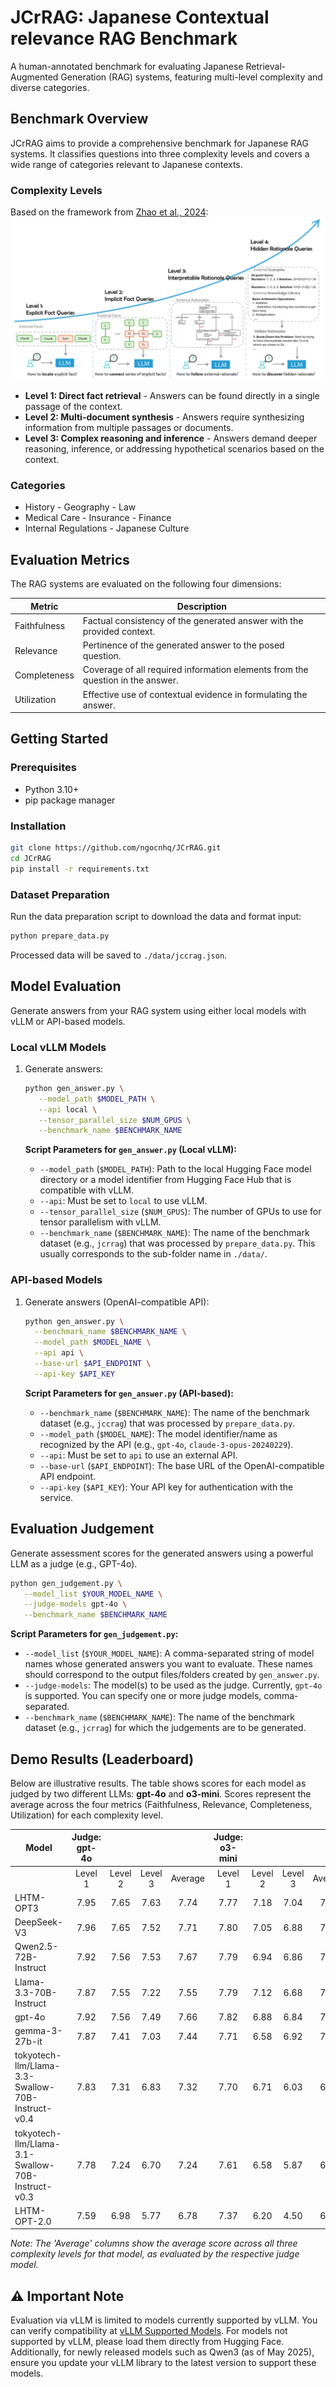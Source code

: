 # JCrRAG: Japanese Contextual relevance RAG Benchmark

A human-annotated benchmark for evaluating Japanese Retrieval-Augmented Generation (RAG) systems, featuring multi-level complexity and diverse categories.

## Benchmark Overview

JCrRAG aims to provide a comprehensive benchmark for Japanese RAG systems. It classifies questions into three complexity levels and covers a wide range of categories relevant to Japanese contexts.

### Complexity Levels

Based on the framework from [Zhao et al., 2024](https://arxiv.org/pdf/2409.14924):
![RAG Complexity Levels](rag-levels.png)

- **Level 1: Direct fact retrieval** - Answers can be found directly in a single passage of the context.
- **Level 2: Multi-document synthesis** - Answers require synthesizing information from multiple passages or documents.
- **Level 3: Complex reasoning and inference** - Answers demand deeper reasoning, inference, or addressing hypothetical scenarios based on the context.

### Categories

- History - Geography - Law
- Medical Care - Insurance - Finance
- Internal Regulations - Japanese Culture

## Evaluation Metrics

The RAG systems are evaluated on the following four dimensions:

| Metric       | Description                                                                    |
| ------------ | ------------------------------------------------------------------------------ |
| Faithfulness | Factual consistency of the generated answer with the provided context.         |
| Relevance    | Pertinence of the generated answer to the posed question.                      |
| Completeness | Coverage of all required information elements from the question in the answer. |
| Utilization  | Effective use of contextual evidence in formulating the answer.                |

## Getting Started

### Prerequisites

- Python 3.10+
- pip package manager

### Installation

```bash
git clone https://github.com/ngocnhq/JCrRAG.git
cd JCrRAG
pip install -r requirements.txt
```

### Dataset Preparation
Run the data preparation script to download the data and format input:
```bash
python prepare_data.py
```
Processed data will be saved to `./data/jccrag.json`.

## Model Evaluation

Generate answers from your RAG system using either local models with vLLM or API-based models.

### Local vLLM Models

1.  Generate answers:

    ```bash
    python gen_answer.py \
       --model_path $MODEL_PATH \
       --api local \
       --tensor_parallel_size $NUM_GPUS \
       --benchmark_name $BENCHMARK_NAME
    ```

    **Script Parameters for `gen_answer.py` (Local vLLM):**

    - `--model_path` (`$MODEL_PATH`): Path to the local Hugging Face model directory or a model identifier from Hugging Face Hub that is compatible with vLLM.
    - `--api`: Must be set to `local` to use vLLM.
    - `--tensor_parallel_size` (`$NUM_GPUS`): The number of GPUs to use for tensor parallelism with vLLM.
    - `--benchmark_name` (`$BENCHMARK_NAME`): The name of the benchmark dataset (e.g., `jcrrag`) that was processed by `prepare_data.py`. This usually corresponds to the sub-folder name in `./data/`.

### API-based Models

1.  Generate answers (OpenAI-compatible API):

    ```bash
    python gen_answer.py \
      --benchmark_name $BENCHMARK_NAME \
      --model_path $MODEL_NAME \
      --api api \
      --base-url $API_ENDPOINT \
      --api-key $API_KEY
    ```

    **Script Parameters for `gen_answer.py` (API-based):**

    - `--benchmark_name` (`$BENCHMARK_NAME`): The name of the benchmark dataset (e.g., `jccrag`) that was processed by `prepare_data.py`.
    - `--model_path` (`$MODEL_NAME`): The model identifier/name as recognized by the API (e.g., `gpt-4o`, `claude-3-opus-20240229`).
    - `--api`: Must be set to `api` to use an external API.
    - `--base-url` (`$API_ENDPOINT`): The base URL of the OpenAI-compatible API endpoint.
    - `--api-key` (`$API_KEY`): Your API key for authentication with the service.

## Evaluation Judgement

Generate assessment scores for the generated answers using a powerful LLM as a judge (e.g., GPT-4o).

```bash
python gen_judgement.py \
   --model_list $YOUR_MODEL_NAME \
   --judge-models gpt-4o \
   --benchmark_name $BENCHMARK_NAME
```

**Script Parameters for `gen_judgement.py`:**

- `--model_list` (`$YOUR_MODEL_NAME`): A comma-separated string of model names whose generated answers you want to evaluate. These names should correspond to the output files/folders created by `gen_answer.py`.
- `--judge-models`: The model(s) to be used as the judge. Currently, `gpt-4o` is supported. You can specify one or more judge models, comma-separated.
- `--benchmark_name` (`$BENCHMARK_NAME`): The name of the benchmark dataset (e.g., `jcrrag`) for which the judgements are to be generated.

## Demo Results (Leaderboard)

Below are illustrative results. The table shows scores for each model as judged by two different LLMs: **gpt-4o** and **o3-mini**. Scores represent the average across the four metrics (Faithfulness, Relevance, Completeness, Utilization) for each complexity level.

| Model                                             | Judge: gpt-4o |         |         |         | Judge: o3-mini |         |         |         |
| ------------------------------------------------- | :-----------: | :-----: | :-----: | :-----: | :------------: | :-----: | :-----: | :-----: |
|                                                   |    Level 1    | Level 2 | Level 3 | Average |    Level 1     | Level 2 | Level 3 | Average |
| LHTM-OPT3                                         |     7.95      |  7.65   |  7.63   |  7.74   |      7.77      |  7.18   |  7.04   |  7.33   |
| DeepSeek-V3                                       |     7.96      |  7.65   |  7.52   |  7.71   |      7.80      |  7.05   |  6.88   |  7.24   |
| Qwen2.5-72B-Instruct                              |     7.92      |  7.56   |  7.53   |  7.67   |      7.79      |  6.94   |  6.86   |  7.20   |
| Llama-3.3-70B-Instruct                            |     7.87      |  7.55   |  7.22   |  7.55   |      7.79      |  7.12   |  6.68   |  7.19   |
| gpt-4o                                            |     7.92      |  7.56   |  7.49   |  7.66   |      7.82      |  6.88   |  6.84   |  7.18   |
| gemma-3-27b-it                                    |     7.87      |  7.41   |  7.03   |  7.44   |      7.71      |  6.58   |  6.92   |  7.07   |
| tokyotech-llm/Llama-3.3-Swallow-70B-Instruct-v0.4 |     7.83      |  7.31   |  6.83   |  7.32   |      7.70      |  6.71   |  6.03   |  6.81   |
| tokyotech-llm/Llama-3.1-Swallow-70B-Instruct-v0.3 |     7.78      |  7.24   |  6.70   |  7.24   |      7.61      |  6.58   |  5.87   |  6.68   |
| LHTM-OPT-2.0                                      |     7.59      |  6.98   |  5.77   |  6.78   |      7.37      |  6.20   |  4.50   |  6.02   |

_Note: The 'Average' columns show the average score across all three complexity levels for that model, as evaluated by the respective judge model._

## ⚠️ Important Note  

Evaluation via vLLM is limited to models currently supported by vLLM. You can verify compatibility at [vLLM Supported Models](https://docs.vllm.ai/en/latest/models/supported_models.html). For models not supported by vLLM, please load them directly from Hugging Face. Additionally, for newly released models such as Qwen3 (as of May 2025), ensure you update your vLLM library to the latest version to support these models.